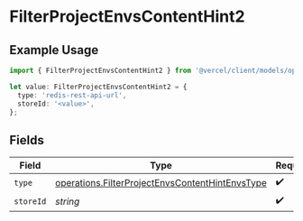 # FilterProjectEnvsContentHint2

## Example Usage

```typescript
import { FilterProjectEnvsContentHint2 } from '@vercel/client/models/operations';

let value: FilterProjectEnvsContentHint2 = {
  type: 'redis-rest-api-url',
  storeId: '<value>',
};
```

## Fields

| Field     | Type                                                                                                               | Required           | Description |
| --------- | ------------------------------------------------------------------------------------------------------------------ | ------------------ | ----------- |
| `type`    | [operations.FilterProjectEnvsContentHintEnvsType](../../models/operations/filterprojectenvscontenthintenvstype.md) | :heavy_check_mark: | N/A         |
| `storeId` | _string_                                                                                                           | :heavy_check_mark: | N/A         |
